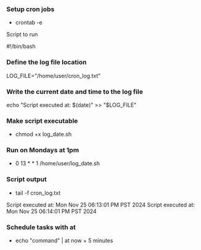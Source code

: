 ### Setup cron jobs

- crontab -e

Script to run

#!/bin/bash

### Define the log file location
LOG_FILE="/home/user/cron_log.txt"

### Write the current date and time to the log file
echo "Script executed at: $(date)" >> "$LOG_FILE"

### Make script executable

- chmod +x log_date.sh

### Run on Mondays at 1pm

- 0 13 * * 1 /home/user/log_date.sh

### Script output

- tail -f cron_log.txt

Script executed at: Mon Nov 25 06:13:01 PM PST 2024
Script executed at: Mon Nov 25 06:14:01 PM PST 2024

### Schedule tasks with at

- echo "command" | at now + 5 minutes
